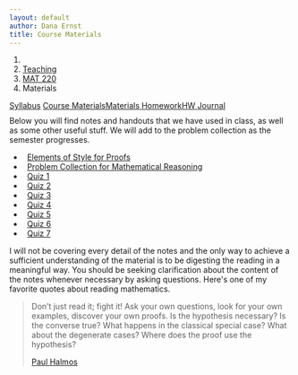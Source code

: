```yaml
---
layout: default
author: Dana Ernst
title: Course Materials
---
```


<ol class="breadcrumb">
  <li><a href="/"><i class="fa fa-home"></i></a></li>
  <li><a href="/teaching/">Teaching</a></li>
  <li><a href="/teaching/mat220s17">MAT 220</a></li>
  <li class="active">Materials</li>
</ol>

<div class="row">
<div class="col-xs-12">
<div class="btn-group btn-group-justified">
<a class="btn btn-default btn-success" href="{{site.baseurl}}/teaching/mat220s17/syllabus/">Syllabus</a>
<a class="btn btn-default btn-primary" href="{{site.baseurl}}/teaching/mat220s17/materials/">
<span class="hidden-xs">Course Materials</span><span class="visible-xs">Materials</span>
</a>
<a class="btn btn-default btn-warning" href="{{site.baseurl}}/teaching/mat220s17/homework/">
<span class="hidden-xs">Homework</span><span class="visible-xs">HW</span>
</a>
<a class="btn btn-default btn-info" href="{{site.baseurl}}/teaching/mat220s17/journal/">Journal</a>
</div>
</div>
</div>

<p style="margin-top:10px;">
Below you will find notes and handouts that we have used in class, as well as some other useful stuff. We will add to the problem collection as the semester progresses.
</p>

<ul class="fa-ul">
  <li><i class="fa-li fa fa-file-pdf fa-fw"></i>&nbsp; <a href="{{ site.baseurl }}/teaching/ElementsOfStyle.pdf">Elements of Style for Proofs</a></li>
  <li><i class="fa-li fa fa-file-pdf fa-fw"></i>&nbsp; <a href="{{ site.baseurl }}/teaching/mat220s17/220ProblemCollection.pdf">Problem Collection for Mathematical Reasoning</a></li>
  <li><i class="fa-li fa fa-file-pdf fa-fw"></i>&nbsp; <a href="{{ site.baseurl }}/teaching/mat220s17/220Quiz1.pdf">Quiz 1</a></li>
  <li><i class="fa-li fa fa-file-pdf fa-fw"></i>&nbsp; <a href="{{ site.baseurl }}/teaching/mat220s17/220Quiz2.pdf">Quiz 2</a></li>
  <li><i class="fa-li fa fa-file-pdf fa-fw"></i>&nbsp; <a href="{{ site.baseurl }}/teaching/mat220s17/220Quiz3.pdf">Quiz 3</a></li>
  <li><i class="fa-li fa fa-file-pdf fa-fw"></i>&nbsp; <a href="{{ site.baseurl }}/teaching/mat220s17/220Quiz4.pdf">Quiz 4</a></li>
  <li><i class="fa-li fa fa-file-pdf fa-fw"></i>&nbsp; <a href="{{ site.baseurl }}/teaching/mat220s17/220Quiz5.pdf">Quiz 5</a></li>
  <li><i class="fa-li fa fa-file-pdf fa-fw"></i>&nbsp; <a href="{{ site.baseurl }}/teaching/mat220s17/220Quiz6.pdf">Quiz 6</a></li>
  <li><i class="fa-li fa fa-file-pdf fa-fw"></i>&nbsp; <a href="{{ site.baseurl }}/teaching/mat220s17/220Quiz7.pdf">Quiz 7</a></li>
</ul>

I will not be covering every detail of the notes and the only way to achieve a sufficient understanding of the material is to be digesting the reading in a meaningful way.  You should be seeking clarification about the content of the notes whenever necessary by asking questions.  Here's one of my favorite quotes about reading mathematics.

<blockquote>
  <p>Don’t just read it; fight it! Ask your own questions, look for your own examples, discover your own proofs. Is the hypothesis necessary? Is the converse true? What happens in the classical special case? What about the degenerate cases? Where does the proof use the hypothesis?</p>
  <footer><a href="http://en.wikipedia.org/wiki/Paul_Halmos">Paul Halmos</a></footer>
</blockquote>

<!--
## Exams ##
Below are links to each exam.

- Exam 1 (take-home). Coming soon.
- Exam 2 (take-home). Coming soon.
- Exam 3 (take-home). Coming soon.
- Final Exam (take-home). Coming soon.
-->

